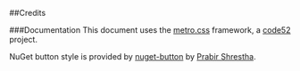 ##Credits
<ul id="contributors">
</ul>

###Documentation
This document uses the [metro.css](http://code52.org/metro.css/) framework, a [code52](http://code52.org) project.

NuGet button style is provided by [nuget-button](https://github.com/prabirshrestha/nuget-button) by [Prabir Shrestha](http://blog.prabir.me/).